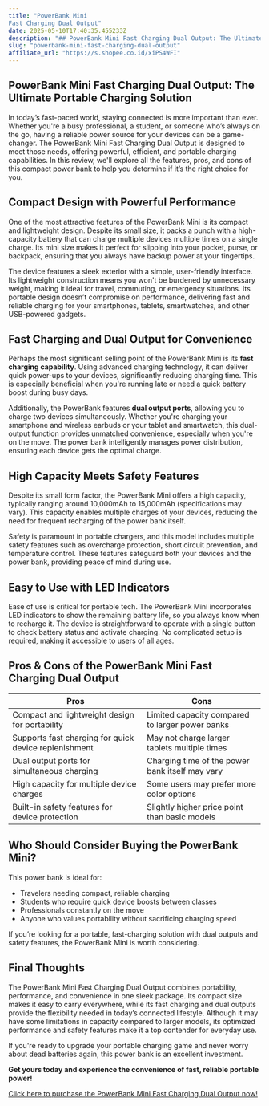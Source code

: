 ```yaml
---
title: "PowerBank Mini
Fast Charging Dual Output"
date: 2025-05-10T17:40:35.455233Z
description: "## PowerBank Mini Fast Charging Dual Output: The Ultimate Portable Charging Solution..."
slug: "powerbank-mini-fast-charging-dual-output"
affiliate_url: "https://s.shopee.co.id/xiPS4WFI"
---
```

## PowerBank Mini Fast Charging Dual Output: The Ultimate Portable Charging Solution

In today’s fast-paced world, staying connected is more important than ever. Whether you're a busy professional, a student, or someone who’s always on the go, having a reliable power source for your devices can be a game-changer. The PowerBank Mini Fast Charging Dual Output is designed to meet those needs, offering powerful, efficient, and portable charging capabilities. In this review, we'll explore all the features, pros, and cons of this compact power bank to help you determine if it’s the right choice for you.

## Compact Design with Powerful Performance

One of the most attractive features of the PowerBank Mini is its compact and lightweight design. Despite its small size, it packs a punch with a high-capacity battery that can charge multiple devices multiple times on a single charge. Its mini size makes it perfect for slipping into your pocket, purse, or backpack, ensuring that you always have backup power at your fingertips. 

The device features a sleek exterior with a simple, user-friendly interface. Its lightweight construction means you won't be burdened by unnecessary weight, making it ideal for travel, commuting, or emergency situations. Its portable design doesn’t compromise on performance, delivering fast and reliable charging for your smartphones, tablets, smartwatches, and other USB-powered gadgets.

## Fast Charging and Dual Output for Convenience

Perhaps the most significant selling point of the PowerBank Mini is its **fast charging capability**. Using advanced charging technology, it can deliver quick power-ups to your devices, significantly reducing charging time. This is especially beneficial when you're running late or need a quick battery boost during busy days.

Additionally, the PowerBank features **dual output ports**, allowing you to charge two devices simultaneously. Whether you're charging your smartphone and wireless earbuds or your tablet and smartwatch, this dual-output function provides unmatched convenience, especially when you're on the move. The power bank intelligently manages power distribution, ensuring each device gets the optimal charge.

## High Capacity Meets Safety Features

Despite its small form factor, the PowerBank Mini offers a high capacity, typically ranging around 10,000mAh to 15,000mAh (specifications may vary). This capacity enables multiple charges of your devices, reducing the need for frequent recharging of the power bank itself.

Safety is paramount in portable chargers, and this model includes multiple safety features such as overcharge protection, short circuit prevention, and temperature control. These features safeguard both your devices and the power bank, providing peace of mind during use.

## Easy to Use with LED Indicators

Ease of use is critical for portable tech. The PowerBank Mini incorporates LED indicators to show the remaining battery life, so you always know when to recharge it. The device is straightforward to operate with a single button to check battery status and activate charging. No complicated setup is required, making it accessible to users of all ages.

## Pros & Cons of the PowerBank Mini Fast Charging Dual Output

| Pros                                                 | Cons                                              |
|-------------------------------------------------------|---------------------------------------------------|
| Compact and lightweight design for portability      | Limited capacity compared to larger power banks  |
| Supports fast charging for quick device replenishment | May not charge larger tablets multiple times  |
| Dual output ports for simultaneous charging         | Charging time of the power bank itself may vary |
| High capacity for multiple device charges          | Some users may prefer more color options     |
| Built-in safety features for device protection      | Slightly higher price point than basic models  |

## Who Should Consider Buying the PowerBank Mini?

This power bank is ideal for:

- Travelers needing compact, reliable charging
- Students who require quick device boosts between classes
- Professionals constantly on the move
- Anyone who values portability without sacrificing charging speed

If you’re looking for a portable, fast-charging solution with dual outputs and safety features, the PowerBank Mini is worth considering.

## Final Thoughts

The PowerBank Mini Fast Charging Dual Output combines portability, performance, and convenience in one sleek package. Its compact size makes it easy to carry everywhere, while its fast charging and dual outputs provide the flexibility needed in today’s connected lifestyle. Although it may have some limitations in capacity compared to larger models, its optimized performance and safety features make it a top contender for everyday use.

If you're ready to upgrade your portable charging game and never worry about dead batteries again, this power bank is an excellent investment.

**Get yours today and experience the convenience of fast, reliable portable power!**

[Click here to purchase the PowerBank Mini Fast Charging Dual Output now!](https://s.shopee.co.id/xiPS4WFI)